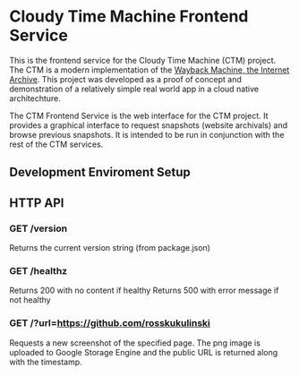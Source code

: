 # Cloudy Time Machine Frontend Service

This is the frontend service for the Cloudy Time Machine (CTM) project. The CTM is a modern implementation of the [Wayback Machine, the Internet Archive](https://archive.org/). This project was developed as a proof of concept and demonstration of a relatively simple real world app in a cloud native architechture.

The CTM Frontend Service is the web interface for the CTM project. It provides a graphical interface to request snapshots (website archivals) and browse previous snapshots. It is intended to be run in conjunction with the rest of the CTM services.

## Development Enviroment Setup





## HTTP API

### GET /version
Returns the current version string (from package.json)

### GET /healthz
Returns 200 with no content if healthy
Returns 500 with error message if not healthy

### GET /?url=https://github.com/rosskukulinski

Requests a new screenshot of the specified page.  The png image
is uploaded to Google Storage Engine and the public URL is returned
along with the timestamp.
